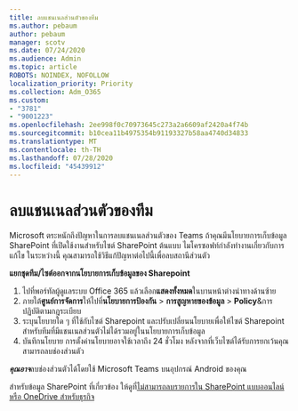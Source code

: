 ```yaml
---
title: ลบแชนเนลส่วนตัวของทีม
ms.author: pebaum
author: pebaum
manager: scotv
ms.date: 07/24/2020
ms.audience: Admin
ms.topic: article
ROBOTS: NOINDEX, NOFOLLOW
localization_priority: Priority
ms.collection: Adm_O365
ms.custom:
- "3781"
- "9001223"
ms.openlocfilehash: 2ee998f0c70973645c273a2a6609af2420a4f74b
ms.sourcegitcommit: b10cea11b4975354b91193327b58aa4740d34833
ms.translationtype: MT
ms.contentlocale: th-TH
ms.lasthandoff: 07/28/2020
ms.locfileid: "45439912"
---
```

# <a name="delete-a-teams-private-channel"></a>ลบแชนเนลส่วนตัวของทีม

Microsoft ตระหนักถึงปัญหาในการลบแชนเนลส่วนตัวของ Teams ถ้าคุณมีนโยบายการเก็บข้อมูล SharePoint ที่เปิดใช้งานสําหรับไซต์ SharePoint ต้นแบบ ไมโครซอฟท์กําลังทํางานเกี่ยวกับการแก้ไข ในระหว่างนี้ คุณสามารถใช้วิธีแก้ปัญหาต่อไปนี้เพื่อลบสถานีส่วนตัว

**แยกชุดทีม/ไซต์ออกจากนโยบายการเก็บข้อมูลของ Sharepoint**

1. ไปที่พอร์ทัลผู้ดูแลระบบ Office 365 แล้วเลือก**แสดงทั้งหมด**ในบานหน้าต่างนําทางด้านซ้าย
2. ภายใต้**ศูนย์การจัดการ**ให้ไปที่**นโยบายการป้องกัน**  >  **การสูญหายของข้อมูล**  >  **Policy**&การปฏิบัติตามกฎระเบียบ
3. ระบุนโยบายใด ๆ ที่ใช้กับไซต์ Sharepoint และปรับเปลี่ยนนโยบายเพื่อให้ไซต์ Sharepoint สําหรับทีมที่มีแชนเนลส่วนตัวไม่ได้รวมอยู่ในนโยบายการเก็บข้อมูล
4. บันทึกนโยบาย
    การตั้งค่านโยบายอาจใช้เวลาถึง 24 ชั่วโมง
    หลังจากที่เว็บไซต์ได้รับการยกเว้นคุณสามารถลบช่องส่วนตัว  
    
***คุณอาจ***ลบช่องส่วนตัวได้โดยใช้ Microsoft Teams บนอุปกรณ์ Android ของคุณ 

สําหรับข้อมูล SharePoint ที่เกี่ยวข้อง ให้ดูที่[ไม่สามารถลบรายการใน SharePoint แบบออนไลน์ หรือ OneDrive สําหรับธุรกิจ](https://docs.microsoft.com/alchemyinsights/retention-policy-ediscovery-hold)